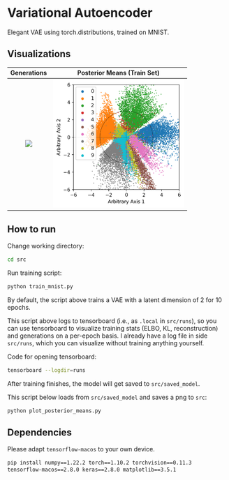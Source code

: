 # Variational Autoencoder

Elegant VAE using torch.distributions, trained on MNIST.

## Visualizations

Generations | Posterior Means (Train Set)
:--------:|:------:|
<img src="https://user-images.githubusercontent.com/43589364/156720883-fc5d522d-2ab4-4ddd-af65-7c842221383a.png" width="300"> | <img src="src/posterior_means_2d.png" width="300">

## How to run

Change working directory:

```bash
cd src
```

Run training script:

```bash
python train_mnist.py
```

By default, the script above trains a VAE with a latent dimension of 2 for 10 epochs.

This script above logs to tensorboard (i.e., as `.local` in `src/runs`), so you can use tensorboard to visualize training stats (ELBO, KL, reconstruction) and generations on a per-epoch basis. I already have a log file in side `src/runs`, which you can visualize without training anything yourself.

Code for opening tensorboard:

```bash
tensorboard --logdir=runs
```

After training finishes, the model will get saved to `src/saved_model`. 

This script below loads from `src/saved_model` and saves a png to `src`:

```bash
python plot_posterior_means.py
```

## Dependencies

Please adapt `tensorflow-macos` to your own device.

```
pip install numpy==1.22.2 torch==1.10.2 torchvision==0.11.3 tensorflow-macos==2.8.0 keras==2.8.0 matplotlib==3.5.1
```
